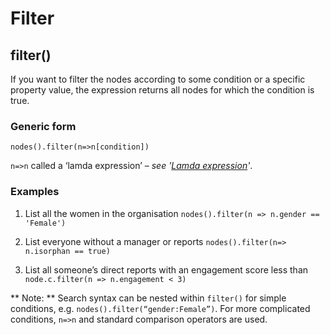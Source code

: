 # Filter
## filter()

If you want to filter the nodes according to some condition or a specific property value, the expression returns all nodes for which the condition is true.
### Generic form
```
nodes().filter(n=>n[condition])
```
`n=>n` called a ‘lamda expression’ – *see '[Lamda expression](/chapter7.md)'*.

### Examples
1. List all the women in the organisation
`nodes().filter(n => n.gender == 'Female')`

2. List everyone without a manager or reports
`nodes().filter(n=> n.isorphan == true)`

3. List all someone’s direct reports with an engagement score less than `node.c.filter(n => n.engagement < 3)`

** Note: ** Search syntax can be nested within `filter()` for simple conditions, e.g. `nodes().filter(“gender:Female”)`. For more complicated conditions, `n=>n` and standard comparison operators are used.


